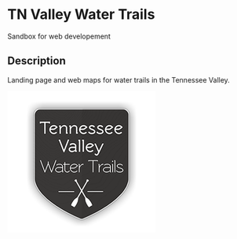 # TN Valley Water Trails

Sandbox for web developement

## Description

Landing page and web maps for water trails in the Tennessee Valley.

<p align="left">
  <img src="/IMG/TNVWT_Logo.png" width="302"/>
</p>
